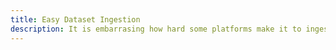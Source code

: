 ```yaml
---
title: Easy Dataset Ingestion
description: It is embarrasing how hard some platforms make it to ingest your data.  Our process lets you keep the data in its existing format and we'll take care of the rest.
---
```


